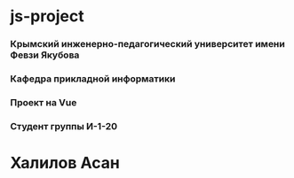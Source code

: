 # js-project
### Крымский инженерно-педагогический университет имени Февзи Якубова
### Кафедра прикладной информатики 
### Проект на Vue
### Студент группы И-1-20 
# Халилов Асан
